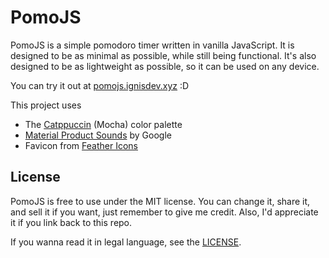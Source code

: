 # PomoJS
PomoJS is a simple pomodoro timer written in vanilla JavaScript. It is designed to be as minimal as possible, while still being functional. It's also designed to be as lightweight as possible, so it can be used on any device.

You can try it out at [pomojs.ignisdev.xyz](https://pomojs.ignis621.net/) :D

This project uses
- The [Catppuccin](https://github.com/catppuccin/catppuccin) (Mocha) color palette
- [Material Product Sounds](https://m2.material.io/design/sound/sound-resources.html) by Google
- Favicon from [Feather Icons](https://feathericons.com/)

## License
PomoJS is free to use under the MIT license. You can change it, share it, and sell it if you want, just remember to give me credit. Also, I'd appreciate it if you link back to this repo.

If you wanna read it in legal language, see the [LICENSE](https://github.com/Ignis621/PomoJS/blob/main/LICENSE).

